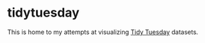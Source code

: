 # tidytuesday

This is home to my attempts at visualizing [Tidy Tuesday](https://github.com/rfordatascience/tidytuesday) datasets.

